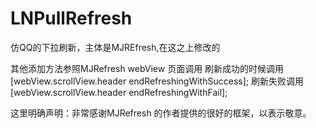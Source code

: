 # LNPullRefresh
仿QQ的下拉刷新，主体是MJREfresh,在这之上修改的

其他添加方法参照MJRefresh
webView 页面调用
刷新成功的时候调用
[webView.scrollView.header endRefreshingWithSuccess];
刷新失败调用
[webView.scrollView.header endRefreshingWithFail];


这里明确声明：非常感谢MJRefresh 的作者提供的很好的框架，以表示敬意。
 

